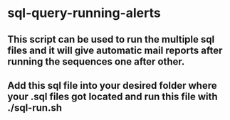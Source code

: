 # sql-query-running-alerts

<h2>This script can be used to run the multiple sql files and it will give automatic mail reports after running the sequences one after other. </h1>


<h2>Add this sql file into your desired folder where your .sql files got located and run this file with ./sql-run.sh</h2>
